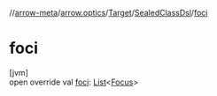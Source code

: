 //[arrow-meta](../../../../index.md)/[arrow.optics](../../index.md)/[Target](../index.md)/[SealedClassDsl](index.md)/[foci](foci.md)

# foci

[jvm]\
open override val [foci](foci.md): [List](https://kotlinlang.org/api/latest/jvm/stdlib/kotlin.collections/-list/index.html)&lt;[Focus](../../-focus/index.md)&gt;
